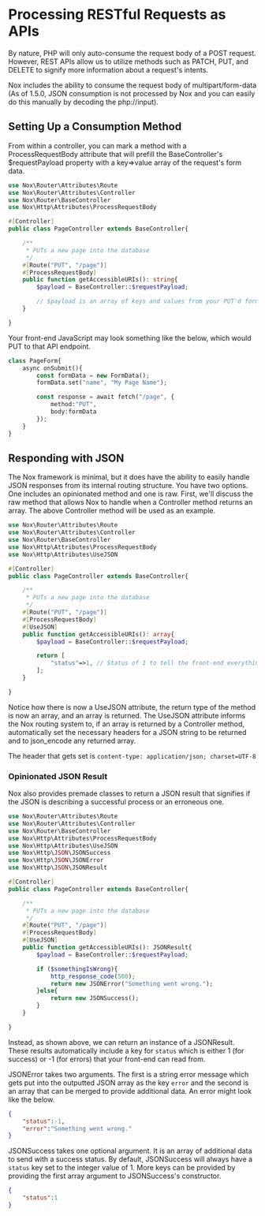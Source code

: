 # Processing RESTful Requests as APIs
By nature, PHP will only auto-consume the request body of a POST request. However, REST APIs allow us to utilize methods such as PATCH, PUT, and DELETE to signify more information about a request's intents.

Nox includes the ability to consume the request body of multipart/form-data (As of 1.5.0, JSON consumption is not processed by Nox and you can easily do this manually by decoding the php://input).

## Setting Up a Consumption Method
From within a controller, you can mark a method with a ProcessRequestBody attribute that will prefill the BaseController's $requestPayload property with a key=>value array of the request's form data.
```php
use Nox\Router\Attributes\Route
use Nox\Router\Attributes\Controller
use Nox\Router\BaseController
use Nox\Http\Attributes\ProcessRequestBody

#[Controller]
public class PageController extends BaseController{

    /**
     * PUTs a new page into the database
     */
    #[Route("PUT", "/page")]
    #[ProcessRequestBody]
    public function getAccessibleURIs(): string{
        $payload = BaseController::$requestPayload;

        // $payload is an array of keys and values from your PUT'd form data
    }

}
```

Your front-end JavaScript may look something like the below, which would PUT to that API endpoint.
```php
class PageForm{
    async onSubmit(){
        const formData = new FormData();
        formData.set("name", "My Page Name");

        const response = await fetch("/page", {
            method:"PUT",
            body:formData
        });
    }
}
```

## Responding with JSON
The Nox framework is minimal, but it does have the ability to easily handle JSON responses from its internal routing structure. You have two options. One includes an opinionated method and one is raw. First, we'll discuss the raw method that allows Nox to handle when a Controller method returns an array. The above Controller method will be used as an example.

```php
use Nox\Router\Attributes\Route
use Nox\Router\Attributes\Controller
use Nox\Router\BaseController
use Nox\Http\Attributes\ProcessRequestBody
use Nox\Http\Attributes\UseJSON

#[Controller]
public class PageController extends BaseController{

    /**
     * PUTs a new page into the database
     */
    #[Route("PUT", "/page")]
    #[ProcessRequestBody]
    #[UseJSON]
    public function getAccessibleURIs(): array{
        $payload = BaseController::$requestPayload;

        return [
            "status"=>1, // Status of 1 to tell the front-end everything is fine
        ];
    }

}
```

Notice how there is now a UseJSON attribute, the return type of the method is now an array, and an array is returned. The UseJSON attribute informs the Nox routing system to, if an array is returned by a Controller method, automatically set the necessary headers for a JSON string to be returned and to json_encode any returned array.

The header that gets set is `content-type: application/json; charset=UTF-8`

### Opinionated JSON Result
Nox also provides premade classes to return a JSON result that signifies if the JSON is describing a successful process or an erroneous one.

```php
use Nox\Router\Attributes\Route
use Nox\Router\Attributes\Controller
use Nox\Router\BaseController
use Nox\Http\Attributes\ProcessRequestBody
use Nox\Http\Attributes\UseJSON
use Nox\Http\JSON\JSONSuccess
use Nox\Http\JSON\JSONError
use Nox\Http\JSON\JSONResult

#[Controller]
public class PageController extends BaseController{

    /**
     * PUTs a new page into the database
     */
    #[Route("PUT", "/page")]
    #[ProcessRequestBody]
    #[UseJSON]
    public function getAccessibleURIs(): JSONResult{
        $payload = BaseController::$requestPayload;

        if ($somethingIsWrong){
            http_response_code(500);
            return new JSONError("Something went wrong.");
        }else{
            return new JSONSuccess();
        }
    }

}
```
Instead, as shown above, we can return an instance of a JSONResult. These results automatically include a key for `status` which is either 1 (for success) or -1 (for errors) that your front-end can read from.

JSONError takes two arguments. The first is a string error message which gets put into the outputted JSON array as the key `error` and the second is an array that can be merged to provide additional data. An error might look like the below.

```json
{
    "status":-1,
    "error":"Something went wrong."
}
```

JSONSuccess takes one optional argument. It is an array of additional data to send with a success status. By default, JSONSuccess will always have a `status` key set to the integer value of 1. More keys can be provided by providing the first array argument to JSONSuccess's constructor.
```json
{
    "status":1
}
```